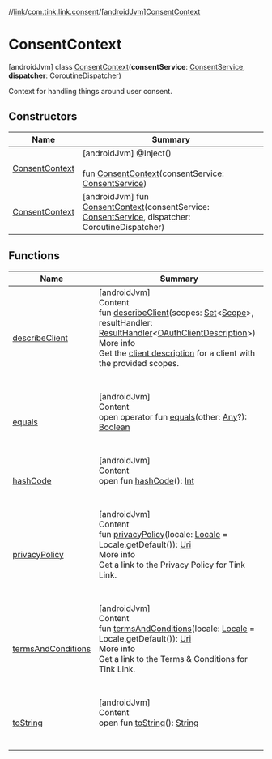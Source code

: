 //[link](../../index.md)/[com.tink.link.consent](../index.md)/[[androidJvm]ConsentContext](index.md)



# ConsentContext  
 [androidJvm] class [ConsentContext](index.md)(**consentService**: [ConsentService](../../com.tink.service.consent/[android-jvm]-consent-service/index.md), **dispatcher**: CoroutineDispatcher)

Context for handling things around user consent.

   


## Constructors  
  
|  Name|  Summary| 
|---|---|
| <a name="com.tink.link.consent/ConsentContext/ConsentContext/#com.tink.service.consent.ConsentService/PointingToDeclaration/"></a>[ConsentContext](-consent-context.md)| <a name="com.tink.link.consent/ConsentContext/ConsentContext/#com.tink.service.consent.ConsentService/PointingToDeclaration/"></a> [androidJvm] @Inject()  <br>  <br>fun [ConsentContext](-consent-context.md)(consentService: [ConsentService](../../com.tink.service.consent/[android-jvm]-consent-service/index.md))   <br>
| <a name="com.tink.link.consent/ConsentContext/ConsentContext/#com.tink.service.consent.ConsentService#kotlinx.coroutines.CoroutineDispatcher/PointingToDeclaration/"></a>[ConsentContext](-consent-context.md)| <a name="com.tink.link.consent/ConsentContext/ConsentContext/#com.tink.service.consent.ConsentService#kotlinx.coroutines.CoroutineDispatcher/PointingToDeclaration/"></a> [androidJvm] fun [ConsentContext](-consent-context.md)(consentService: [ConsentService](../../com.tink.service.consent/[android-jvm]-consent-service/index.md), dispatcher: CoroutineDispatcher)   <br>


## Functions  
  
|  Name|  Summary| 
|---|---|
| <a name="com.tink.link.consent/ConsentContext/describeClient/#kotlin.collections.Set[com.tink.model.user.Scope]#com.tink.service.handler.ResultHandler[com.tink.model.consent.OAuthClientDescription]/PointingToDeclaration/"></a>[describeClient](describe-client.md)| <a name="com.tink.link.consent/ConsentContext/describeClient/#kotlin.collections.Set[com.tink.model.user.Scope]#com.tink.service.handler.ResultHandler[com.tink.model.consent.OAuthClientDescription]/PointingToDeclaration/"></a>[androidJvm]  <br>Content  <br>fun [describeClient](describe-client.md)(scopes: [Set](https://kotlinlang.org/api/latest/jvm/stdlib/kotlin.collections/-set/index.html)<[Scope](../../com.tink.model.user/[android-jvm]-scope/index.md)>, resultHandler: [ResultHandler](../../com.tink.service.handler/[android-jvm]-result-handler/index.md)<[OAuthClientDescription](../../com.tink.model.consent/[android-jvm]-o-auth-client-description/index.md)>)  <br>More info  <br>Get the [client description](../../com.tink.model.consent/[android-jvm]-o-auth-client-description/index.md) for a client with the provided scopes.  <br><br><br>
| <a name="kotlin/Any/equals/#kotlin.Any?/PointingToDeclaration/"></a>[equals](../../com.tink.service.user/[android-jvm]-user-profile-service-impl/index.md#%5Bkotlin%2FAny%2Fequals%2F%23kotlin.Any%3F%2FPointingToDeclaration%2F%5D%2FFunctions%2F1854938400)| <a name="kotlin/Any/equals/#kotlin.Any?/PointingToDeclaration/"></a>[androidJvm]  <br>Content  <br>open operator fun [equals](../../com.tink.service.user/[android-jvm]-user-profile-service-impl/index.md#%5Bkotlin%2FAny%2Fequals%2F%23kotlin.Any%3F%2FPointingToDeclaration%2F%5D%2FFunctions%2F1854938400)(other: [Any](https://kotlinlang.org/api/latest/jvm/stdlib/kotlin/-any/index.html)?): [Boolean](https://kotlinlang.org/api/latest/jvm/stdlib/kotlin/-boolean/index.html)  <br><br><br>
| <a name="kotlin/Any/hashCode/#/PointingToDeclaration/"></a>[hashCode](../../com.tink.service.user/[android-jvm]-user-profile-service-impl/index.md#%5Bkotlin%2FAny%2FhashCode%2F%23%2FPointingToDeclaration%2F%5D%2FFunctions%2F1854938400)| <a name="kotlin/Any/hashCode/#/PointingToDeclaration/"></a>[androidJvm]  <br>Content  <br>open fun [hashCode](../../com.tink.service.user/[android-jvm]-user-profile-service-impl/index.md#%5Bkotlin%2FAny%2FhashCode%2F%23%2FPointingToDeclaration%2F%5D%2FFunctions%2F1854938400)(): [Int](https://kotlinlang.org/api/latest/jvm/stdlib/kotlin/-int/index.html)  <br><br><br>
| <a name="com.tink.link.consent/ConsentContext/privacyPolicy/#java.util.Locale/PointingToDeclaration/"></a>[privacyPolicy](privacy-policy.md)| <a name="com.tink.link.consent/ConsentContext/privacyPolicy/#java.util.Locale/PointingToDeclaration/"></a>[androidJvm]  <br>Content  <br>fun [privacyPolicy](privacy-policy.md)(locale: [Locale](https://developer.android.com/reference/kotlin/java/util/Locale.html) = Locale.getDefault()): [Uri](https://developer.android.com/reference/kotlin/android/net/Uri.html)  <br>More info  <br>Get a link to the Privacy Policy for Tink Link.  <br><br><br>
| <a name="com.tink.link.consent/ConsentContext/termsAndConditions/#java.util.Locale/PointingToDeclaration/"></a>[termsAndConditions](terms-and-conditions.md)| <a name="com.tink.link.consent/ConsentContext/termsAndConditions/#java.util.Locale/PointingToDeclaration/"></a>[androidJvm]  <br>Content  <br>fun [termsAndConditions](terms-and-conditions.md)(locale: [Locale](https://developer.android.com/reference/kotlin/java/util/Locale.html) = Locale.getDefault()): [Uri](https://developer.android.com/reference/kotlin/android/net/Uri.html)  <br>More info  <br>Get a link to the Terms & Conditions for Tink Link.  <br><br><br>
| <a name="kotlin/Any/toString/#/PointingToDeclaration/"></a>[toString](../../com.tink.service.user/[android-jvm]-user-profile-service-impl/index.md#%5Bkotlin%2FAny%2FtoString%2F%23%2FPointingToDeclaration%2F%5D%2FFunctions%2F1854938400)| <a name="kotlin/Any/toString/#/PointingToDeclaration/"></a>[androidJvm]  <br>Content  <br>open fun [toString](../../com.tink.service.user/[android-jvm]-user-profile-service-impl/index.md#%5Bkotlin%2FAny%2FtoString%2F%23%2FPointingToDeclaration%2F%5D%2FFunctions%2F1854938400)(): [String](https://kotlinlang.org/api/latest/jvm/stdlib/kotlin/-string/index.html)  <br><br><br>

